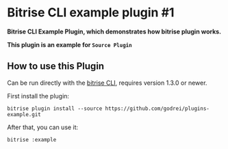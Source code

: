 # Bitrise CLI example plugin #1

**Bitrise CLI Example Plugin, which demonstrates how bitrise plugin works.**

**This plugin is an example for `Source Plugin`**

## How to use this Plugin

Can be run directly with the [bitrise CLI](https://github.com/bitrise-io/bitrise), requires version 1.3.0 or newer.

First install the plugin:

```
bitrise plugin install --source https://github.com/godrei/plugins-example.git
```

After that, you can use it:

```
bitrise :example
```
